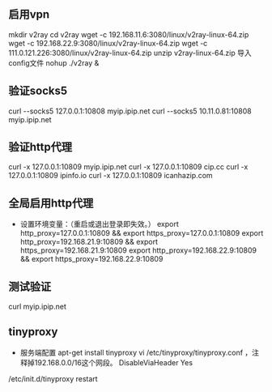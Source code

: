 
## 启用vpn
mkdir v2ray
cd v2ray
wget -c 192.168.11.6:3080/linux/v2ray-linux-64.zip
wget -c 192.168.22.9:3080/linux/v2ray-linux-64.zip
wget -c 111.0.121.226:3080/linux/v2ray-linux-64.zip
unzip v2ray-linux-64.zip
导入config文件
nohup ./v2ray &

## 验证socks5
curl --socks5 127.0.0.1:10808 myip.ipip.net
curl --socks5 10.11.0.81:10808 myip.ipip.net

## 验证http代理
curl -x 127.0.0.1:10809 myip.ipip.net
curl -x 127.0.0.1:10809 cip.cc
curl -x 127.0.0.1:10809 ipinfo.io
curl -x 127.0.0.1:10809 icanhazip.com

## 全局启用http代理
- 设置环境变量：（重启或退出登录即失效。）
export http_proxy=127.0.0.1:10809 && export https_proxy=127.0.0.1:10809
export http_proxy=192.168.21.9:10809 && export https_proxy=192.168.21.9:10809
export http_proxy=192.168.22.9:10809 && export https_proxy=192.168.22.9:10809

## 测试验证
curl myip.ipip.net 



## tinyproxy
- 服务端配置
apt-get install tinyproxy
vi /etc/tinyproxy/tinyproxy.conf ，注释掉192.168.0.0/16这个网段。
DisableViaHeader Yes

/etc/init.d/tinyproxy restart

